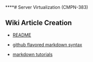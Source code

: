 ****# Server Virtualization (CMPN-383)
## Wiki Article Creation


* [README](/README)

* [github flavored markdown syntax](https://github.com/adam-p/markdown-here/wiki/Markdown-Cheatsheet)

* [markdown tutorials](http://www.markdowntutorial.com/)
